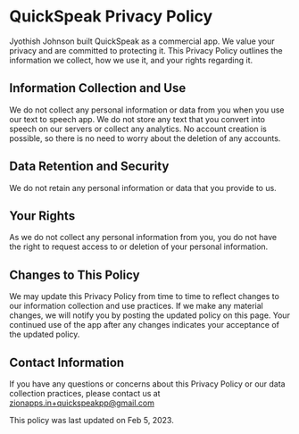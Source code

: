 # QuickSpeak Privacy Policy

Jyothish Johnson built QuickSpeak as a commercial app. We value your privacy and are committed to protecting it. This Privacy Policy outlines the information we collect, how we use it, and your rights regarding it.

## Information Collection and Use
We do not collect any personal information or data from you when you use our text to speech app. We do not store any text that you convert into speech on our servers or collect any analytics. No account creation is possible, so there is no need to worry about the deletion of any accounts.

## Data Retention and Security
We do not retain any personal information or data that you provide to us.

## Your Rights
As we do not collect any personal information from you, you do not have the right to request access to or deletion of your personal information.

## Changes to This Policy
We may update this Privacy Policy from time to time to reflect changes to our information collection and use practices. If we make any material changes, we will notify you by posting the updated policy on this page. Your continued use of the app after any changes indicates your acceptance of the updated policy.

## Contact Information
If you have any questions or concerns about this Privacy Policy or our data collection practices, please contact us at zionapps.in+quickspeakpp@gmail.com

This policy was last updated on Feb 5, 2023.
